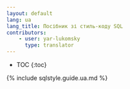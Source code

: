 ```yaml
---
layout: default
lang: ua
lang_title: Посібник зі стиль-коду SQL
contributors:
    - user: yar-lukomsky
      type: translator
---
```


* TOC
{:toc}

{% include sqlstyle.guide.ua.md %}
